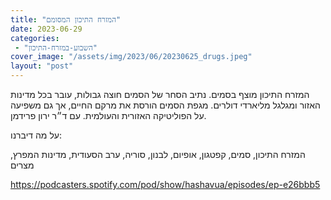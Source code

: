 ```yaml
---
title: "המזרח התיכון המסומם"
date: 2023-06-29
categories: 
 - "השבוע-במזרח-התיכון"
cover_image: "/assets/img/2023/06/20230625_drugs.jpeg"
layout: "post"
---
```


המזרח התיכון מוצף בסמים. נתיב הסחר של הסמים חוצה גבולות, עובר בכל מדינות האזור ומגלגל מליארדי דולרים. מגפת הסמים הורסת את מרקם החיים, אך גם משפיעה על הפוליטיקה האזורית והעולמית. עם ד״ר ירון פרידמן.

על מה דיברנו:

המזרח התיכון, סמים, קפטגון, אופיום, לבנון, סוריה, ערב הסעודית, מדינות המפרץ, מצרים

<https://podcasters.spotify.com/pod/show/hashavua/episodes/ep-e26bbb5>
